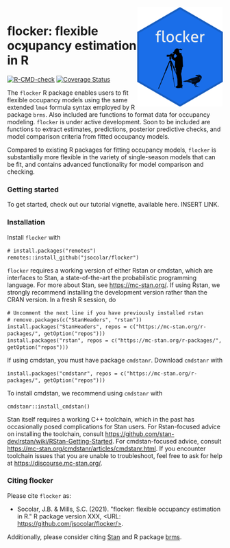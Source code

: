 <img src="man/figures/flocker_sticker.png" width = 200 alt="flocker logo" align = "right">

# flocker: flexible ocʞupancy estimation in R
<!-- badges: start -->
[![R-CMD-check](https://github.com/jsocolar/flocker/workflows/R-CMD-check/badge.svg)](https://github.com/jsocolar/flocker/actions?workflow=R-CMD-check)
[![Coverage
Status](https://codecov.io/gh/jsocolar/flocker/branch/main/graph/badge.svg)](https://codecov.io/gh/jsocolar/flocker)
<!-- badges: end -->


The `flocker` R package enables users to fit flexible occupancy models using 
the same extended `lme4` formula syntax employed by R package `brms`. Also 
included are functions to format data for occupancy modeling. `flocker` is 
under active development. Soon to be included are functions to extract 
estimates, predictions, posterior predictive checks, and model comparison 
criteria from fitted occupancy models.

Compared to existing R packages for fitting occupancy models, `flocker` is 
substantially more flexible in the variety of single-season models that can 
be fit, and contains advanced functionality for model comparison and 
checking.

### Getting started
To get started, check out our tutorial vignette, available here. INSERT LINK.

### Installation
Install `flocker` with 
```
# install.packages("remotes")
remotes::install_github("jsocolar/flocker")
```
`flocker` requires a working version of either Rstan or cmdstan, which are 
interfaces to Stan, a state-of-the-art the probabilistic programming language. 
For more about Stan, see https://mc-stan.org/.
If using Rstan, we strongly recommend installing the development version 
rather than the CRAN version. In a fresh R session, do
```
# Uncomment the next line if you have previously installed rstan
# remove.packages(c("StanHeaders", "rstan"))
install.packages("StanHeaders", repos = c("https://mc-stan.org/r-packages/", getOption("repos")))
install.packages("rstan", repos = c("https://mc-stan.org/r-packages/", getOption("repos")))
```
If using cmdstan, you must have package `cmdstanr`. Download `cmdstanr` with
```
install.packages("cmdstanr", repos = c("https://mc-stan.org/r-packages/", getOption("repos")))
```
To install cmdstan, we recommend using `cmdstanr` with
```
cmdstanr::install_cmdstan()
```
Stan itself requires a working C++ toolchain, which in the past has occasionally posed
complications for Stan users. For Rstan-focused advice on installing the toolchain, 
consult https://github.com/stan-dev/rstan/wiki/RStan-Getting-Started.
For cmdstan-focused advice, consult 
https://mc-stan.org/cmdstanr/articles/cmdstanr.html. 
If you encounter toolchain issues that you are unable to troubleshoot, 
feel free to ask for help at https://discourse.mc-stan.org/.

### Citing flocker
Please cite `flocker` as:
* Socolar, J.B. & Mills, S.C. (2021). "flocker: flexible occupancy estimation in 
R." R package version XXX, <URL: https://github.com/jsocolar/flocker/>.

Additionally, please consider citing [Stan](https://mc-stan.org/users/citations/)
and R package [brms](https://mc-stan.org/users/interfaces/brms).
